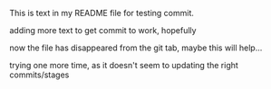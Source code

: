 This is text in my README file for testing commit.


adding more text to get commit to work, hopefully

now the file has disappeared from the git tab, maybe this will help...



trying one more time, as it doesn't seem to updating the right commits/stages
